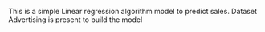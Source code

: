 This is a simple Linear regression algorithm model to predict sales.
Dataset Advertising is present to build the model
